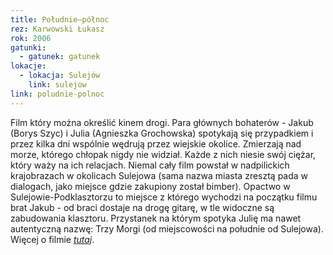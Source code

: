 ```yaml
---
title: Południe–północ
rez: Karwowski Łukasz
rok: 2006
gatunki: 
  - gatunek: gatunek
lokacje:
  - lokacja: Sulejów
    link: sulejow
link: poludnie-polnoc
---
```

Film który można określić kinem drogi. Para głównych bohaterów - Jakub (Borys Szyc) i Julia (Agnieszka Grochowska) spotykają się przypadkiem i przez kilka dni wspólnie wędrują przez wiejskie okolice. Zmierzają nad morze, którego chłopak nigdy nie widział. Każde z nich niesie swój ciężar, który waży na ich relacjach.
Niemal cały film powstał w nadpilickich krajobrazach w okolicach Sulejowa (sama nazwa miasta zresztą pada w dialogach, jako miejsce gdzie zakupiony został bimber). Opactwo w Sulejowie-Podklasztorzu to miejsce z którego wychodzi na początku filmu brat Jakub - od braci dostaje na drogę gitarę, w tle widoczne są zabudowania klasztoru. Przystanek na którym spotyka Julię ma nawet autentyczną nazwę: Trzy Morgi (od miejscowości na południe od Sulejowa). 
Więcej o filmie [*tutaj*](http://www.filmpolski.pl/fp/index.php?film=1217749).
